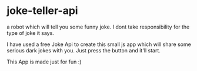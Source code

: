 # joke-teller-api
a robot which will tell you some funny joke. I dont take responsibility for the type of joke it says.

I have used a free Joke Api to create this small js app which will share some serious dark jokes with you. Just press the button and it'll start. 

This App is made just for fun :) 
